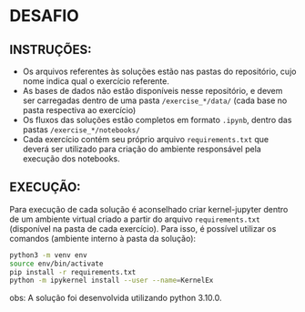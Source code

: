 # DESAFIO

## INSTRUÇÕES:
* Os arquivos referentes às soluções estão nas pastas do repositório, cujo nome indica qual o exercício referente.
* As bases de dados não estão disponíveis nesse repositório, e devem ser carregadas dentro de uma pasta `/exercise_*/data/` (cada base no pasta respectiva ao exercício)
* Os fluxos das soluções estão completos em formato `.ipynb`, dentro das pastas `/exercise_*/notebooks/`
* Cada exercício contém seu próprio arquivo `requirements.txt` que deverá ser utilizado para criação do ambiente responsável pela execução dos notebooks.

## EXECUÇÃO:
Para execução de cada solução é aconselhado criar kernel-jupyter dentro de um ambiente virtual criado a partir do arquivo `requirements.txt` (disponível na pasta de cada exercício).
Para isso, é possível utilizar os comandos (ambiente interno à pasta da solução):
```sh
python3 -m venv env
source env/bin/activate
pip install -r requirements.txt
python -m ipykernel install --user --name=KernelEx
```
obs: A solução foi desenvolvida utilizando python 3.10.0.
